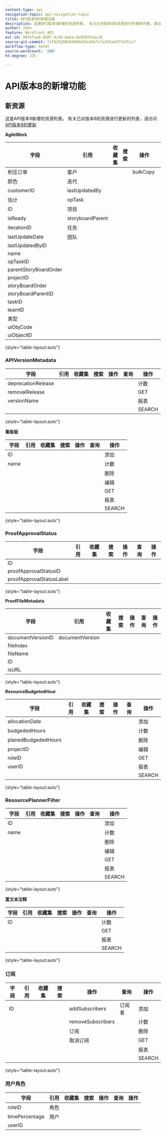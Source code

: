 ```yaml
---
content-type: api
navigation-topic: api-navigation-topic
title: API版本8的新增功能
description: 这是API版本9新增的资源列表。 有关已对版本8的资源进行的更新列表，请访问API版本8的更新
author: John
feature: Workfront API
exl-id: 90fefaa6-d387-4cdb-8aea-9a939fe2ac26
source-git-commit: f2f825280204b56d2dc85efc7a315a4377e551c7
workflow-type: tm+mt
source-wordcount: '288'
ht-degree: 32%

---
```


# API版本8的新增功能

## 新资源

这是API版本9新增的资源列表。 有关已对版本8的资源进行更新的列表，请访问 [API版本8的更新](../../wf-api/api/new-api-version-8-updates.md)

**AgileWork**

| 字段 | 引用 | 收藏集 | 搜索 | 操作 | 查询 | 操作 |
|---|---|---|---|---|---|---|
| 积压订单 | 客户 |   |   | bulkCopy  |   | 复制 |
| 颜色 | 迭代  |   |   |   |   | 计数 |
| customerID | lastUpdatedBy |   |   |   |   | 删除 |
| 估计 | opTask |   |   |   |   | 编辑 |
| ID | 项目 |   |   |   |   | GET  |
| isReady | storyboardParent |   |   |   |   | 报表 |
| iterationID | 任务 |   |   |   |   | SEARCH |
| lastUpdateDate | 团队 |   |   |   |   |   |
| lastUpdatedByID |   |   |   |   |   |   |
| name |   |   |   |   |   |   |
| opTaskID |   |   |   |   |   |   |
| parentStoryBoardOrder |   |   |   |   |   |   |
| projectID |   |   |   |   |   |   |
| storyBoardOrder |   |   |   |   |   |   |
| storyBoardParentID |   |   |   |   |   |   |
| taskID  |   |   |   |   |   |   |
| teamID |   |   |   |   |   |   |
| 类型 |   |   |   |   |   |   |
| uiObjCode |   |   |   |   |   |   |
| uiObjectID |   |   |   |   |   |   |

{style=&quot;table-layout:auto&quot;}

### APIVersionMetadata

| 字段 | 引用 | 收藏集 | 搜索 | 操作 | 查询 | 操作 |
|---|---|---|---|---|---|---|
| deprecationRelease |   |   |   |   |   | 计数  |
| removalRelease |   |   |   |   |   | GET |
| versionName |   |   |   |   |   | 报表 |
|   |   |   |   |   |   | SEARCH |

{style=&quot;table-layout:auto&quot;}

**看板板**

| 字段 | 引用 | 收藏集 | 搜索 | 操作 | 查询 | 操作 |
|---|---|---|---|---|---|---|
| ID |   |   |   |   |   | 添加 |
| name |   |   |   |   |   | 计数 |
|   |   |   |   |   |   | 删除 |
|   |   |   |   |   |   | 编辑 |
|   |   |   |   |   |   | GET |
|   |   |   |   |   |   | 报表 |
|   |   |   |   |   |   | SEARCH |

{style=&quot;table-layout:auto&quot;}

### ProofApprovalStatus

| 字段 | 引用 | 收藏集 | 搜索 | 操作 | 查询 | 操作 |
|---|---|---|---|---|---|---|
| ID |   |   |   |   |   |   |
| proofApprovalStatusID |   |   |   |   |   |   |
| proofApprovalStatusLabel |   |   |   |   |   |   |

{style=&quot;table-layout:auto&quot;}

**ProofFileMetadata**

| 字段 | 引用 | 收藏集 | 搜索 | 操作 | 查询 | 操作 |
|---|---|---|---|---|---|---|
| documentVersionID | documentVersion |   |   |   |   |   |
| fileIndex |   |   |   |   |   |   |
| fileName |   |   |   |   |   |   |
| ID |   |   |   |   |   |   |
| isURL |   |   |   |   |   |   |

{style=&quot;table-layout:auto&quot;}

**ResourceBudgetedHour**

| 字段 | 引用 | 收藏集 | 搜索 | 操作 | 查询 | 操作 |
|---|---|---|---|---|---|---|
| allocationDate |   |   |   |   |   | 添加 |
| budgededHours |   |   |   |   |   | 计数 |
| planedBudgededHours |   |   |   |   |   | 删除 |
| projectID |   |   |   |   |   | 编辑 |
| roleID |   |   |   |   |   | GET |
| userID |   |   |   |   |   | 报表 |
|   |   |   |   |   |   | SEARCH |

{style=&quot;table-layout:auto&quot;}

### ResourcePlannerFilter

| 字段 | 引用 | 收藏集 | 搜索 | 操作 | 查询 | 操作 |
|---|---|---|---|---|---|---|
| ID |   |   |   |   |   | 添加 |
| name |   |   |   |   |   | 计数 |
|   |   |   |   |   |   | 删除 |
|   |   |   |   |   |   | 编辑 |
|   |   |   |   |   |   | GET |
|   |   |   |   |   |   | 报表 |
|   |   |   |   |   |   | SEARCH |

{style=&quot;table-layout:auto&quot;}

**富文本注释**

| 字段 | 引用 | 收藏集 | 搜索 | 操作 | 查询 | 操作 |
|---|---|---|---|---|---|---|
| ID |   |   |   |   |   | 计数 |
|   |   |   |   |   |   | GET |
|   |   |   |   |   |   | 报表 |
|   |   |   |   |   |   | SEARCH |

{style=&quot;table-layout:auto&quot;}

### 订阅

| 字段 | 引用 | 收藏集 | 搜索 | 操作 | 查询 | 操作 |
|---|---|---|---|---|---|---|
|  ID |   |   |   | addSubscribers | 订阅者 | 添加 |
|   |   |   |   | removeSubscribers |   | 计数  |
|   |   |   |   | 订阅 |   | 删除 |
|   |   |   |   | 取消订阅 |   | GET |
|   |   |   |   |   |   | 报表 |
|   |   |   |   |   |   | SEARCH |

{style=&quot;table-layout:auto&quot;}

### 用户角色

| 字段 | 引用 | 收藏集 | 搜索 | 操作 | 查询 | 操作 |
|---|---|---|---|---|---|---|
| roleID | 角色 |   |   |   |   |   |
| timePercentage | 用户 |   |   |   |   |   |
| userID |   |   |   |   |   |   |
